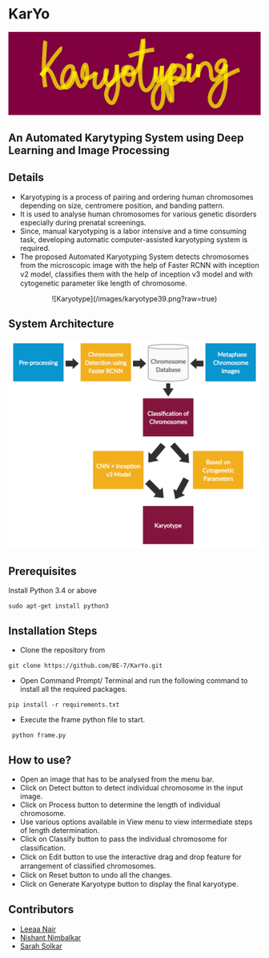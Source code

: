 # KarYo

![Logo](/images/logo.png?raw=true)

## An Automated Karytyping System using Deep Learning and Image Processing

## Details
- Karyotyping is a process of pairing and ordering human chromosomes depending on size, centromere position, and banding pattern.
- It is used to analyse human chromosomes for various genetic disorders  especially during prenatal screenings.
- Since, manual karyotyping is a labor intensive and a time consuming task, developing automatic computer-assisted karyotyping system is required. 
- The proposed Automated Karyotyping System  detects chromosomes from the microscopic image with the help of Faster RCNN with inception v2 model, 
classiﬁes them with the help of inception v3 model and with cytogenetic parameter like length of chromosome.

<p align="center">
 ![Karyotype](/images/karyotype39.png?raw=true)
</p>

## System Architecture

![System Architecture](/images/schematic.png?raw=true)

## Prerequisites
Install Python 3.4 or above
```
sudo apt-get install python3
```

## Installation Steps
- Clone the repository from 
```
git clone https://github.com/BE-7/KarYo.git
```
- Open Command Prompt/ Terminal and run the following command to install all the required packages.
```
pip install -r requirements.txt 
```
- Execute the frame python file to start.
```
 python frame.py
 ```
 
 ## How to use?
- Open an image that has to be analysed from the menu bar.
- Click on Detect button to detect individual chromosome in the input image.
- Click on Process button to determine the length of individual chromosome.
- Use various options available in View menu to view intermediate steps of length determination.
- Click on Classify button to pass the individual chromosome for classiﬁcation.
- Click on Edit button to use the interactive drag and drop feature for arrangement of classiﬁed chromosomes.
- Click on Reset button to undo all the changes.
- Click on Generate Karyotype button to display the ﬁnal karyotype.


## Contributors
- [Leeaa Nair](https://github.com/leeaanair)
- [Nishant Nimbalkar](https://github.com/Nishant98)
- [Sarah Solkar](https://github.com/SarahSolkar)


